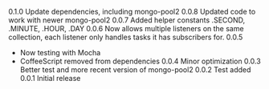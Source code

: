 0.1.0 Update dependencies, including mongo-pool2
0.0.8 Updated code to work with newer mongo-pool2
0.0.7 Added helper constants .SECOND, .MINUTE, .HOUR, .DAY
0.0.6 Now allows multiple listeners on the same collection, each listener only handles tasks it has subscribers for.
0.0.5
  - Now testing with Mocha
  - CoffeeScript removed from dependencies
0.0.4 Minor optimization
0.0.3 Better test and more recent version of mongo-pool2
0.0.2 Test added
0.0.1 Initial release
